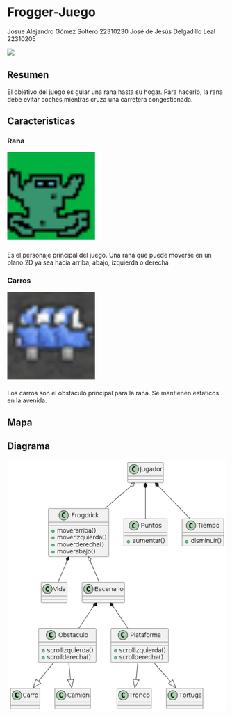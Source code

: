 # Frogger-Juego
Josue Alejandro Gómez Soltero 22310230
José de Jesús Delgadillo Leal 22310205

![](https://upload.wikimedia.org/wikipedia/commons/thumb/8/8c/Frogger-logo.svg/2560px-Frogger-logo.svg.png)

## Resumen
El objetivo del juego es guiar una rana hasta su hogar. Para hacerlo, la rana debe evitar coches mientras cruza una carretera congestionada.
## Caracteristicas
### Rana
<img src="assets/images/Frog/Up.bmp" alt="Imagen de Rana" width="40%" />

###
Es el personaje principal del juego. Una rana que puede moverse en un plano 2D ya sea hacia arriba, abajo, izquierda o derecha

### Carros
<img src="assets/images/tilesheet/carro.png" alt="Imagen de Carro" width="40%" />

####
Los carros son el obstaculo principal para la rana. Se mantienen estaticos en la avenida.

## Mapa

###


## Diagrama
![](/docs/Diagrama_Frogger.png)

